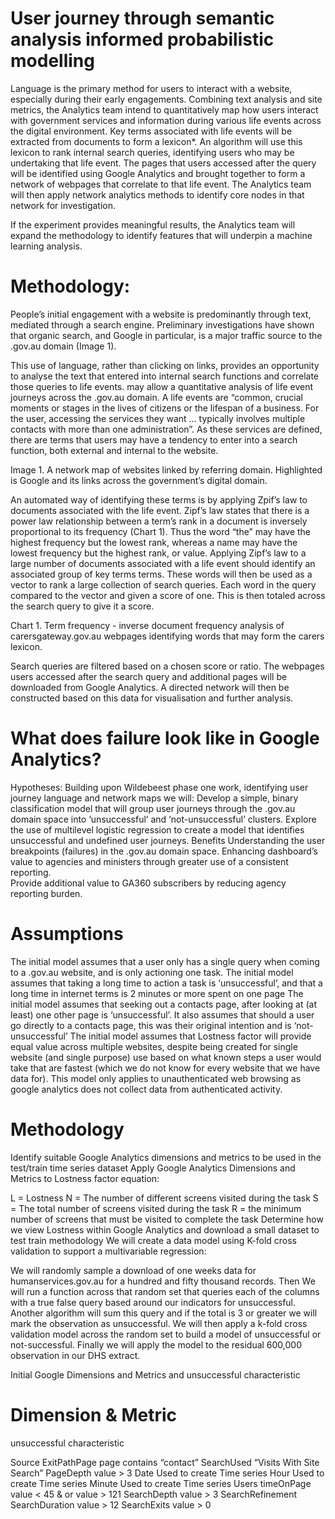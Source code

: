 # User journey through semantic analysis informed probabilistic modelling

Language is the primary method for users to interact with a website, especially during their early engagements.  Combining text analysis and site metrics, the Analytics team intend to quantitatively map how users interact with government services and information during various life events across the digital environment. Key terms associated with life events will be extracted from documents to form a lexicon*. An algorithm will use this lexicon to rank internal search queries, identifying users who may be undertaking that life event. The pages that users accessed after the query will be identified using Google Analytics and brought together to form a network of webpages that correlate to that life event.  The Analytics team will then apply network analytics methods to identify core nodes in that network for investigation.

If the experiment provides meaningful results, the Analytics team will expand the methodology to identify features that will underpin a machine learning analysis.    

# Methodology:
People’s initial engagement with a website is predominantly through text, mediated through a search engine.  Preliminary investigations have shown that organic search, and Google in particular, is a major traffic source to the .gov.au domain (Image 1).  

This use of language, rather than clicking on links, provides an opportunity to analyse the text that entered into internal search functions and correlate those queries to life events. may allow a quantitative analysis of life event journeys across the .gov.au domain.  A life events are “common, crucial moments or stages in the lives of citizens or the lifespan of a business. For the user, accessing the services they want … typically involves multiple contacts with more than one administration”. As these services are defined, there are terms that users may have a tendency to enter into a search function, both external and internal to the website.

Image 1. A network map of websites linked by referring domain.  Highlighted is Google and its links across the government’s digital domain.

An automated way of identifying these terms is by applying Zpif’s law to documents associated with the life event. Zipf’s law states that there is a power law relationship between a term’s rank in a document is inversely proportional to its frequency (Chart 1).  Thus the word “the” may have the highest frequency but the lowest rank, whereas a name may have the lowest frequency but the highest rank, or value.  Applying Zipf’s law to a large number of documents associated with a life event should identify an associated group of key terms terms.  These words will then be used as a vector to rank a large collection of search queries.  Each word in the query compared to the vector and given a score of one.  This is then totaled across the search query to give it a score.  

Chart 1. Term frequency - inverse document frequency analysis of carersgateway.gov.au webpages identifying words that may form the carers lexicon.

Search queries are filtered based on a chosen score or ratio. The webpages users accessed after the search query and additional pages will be downloaded from Google Analytics.  A directed network will then be constructed based on this data for visualisation and further analysis. 

# What does failure look like in Google Analytics?
Hypotheses:
Building upon Wildebeest phase one work, identifying user journey language and network maps we will:
Develop a simple, binary classification model that will group user journeys through the .gov.au domain space into ‘unsuccessful’ and ‘not-unsuccessful’ clusters.
Explore the use of multilevel logistic regression to create a model that identifies unsuccessful and undefined user journeys.
Benefits
Understanding the user breakpoints (failures) in the .gov.au domain space.
Enhancing dashboard’s value to agencies and ministers through greater use of a consistent reporting.  
Provide additional value to GA360 subscribers by reducing agency reporting burden. 

# Assumptions
The initial model assumes that a user only has a single query when coming to a .gov.au website, and is only actioning one task.
The initial model assumes that taking a long time to action a task is ‘unsuccessful’, and that a long time in internet terms is 2 minutes or more spent on one page
The initial model assumes that seeking out a contacts page, after looking at (at least) one other page is ‘unsuccessful’. It also assumes that should a user go directly to a contacts page, this was their original intention and is ‘not-unsuccessful’
The initial model assumes that Lostness factor will provide equal value across multiple websites, despite being created for single website (and single purpose) use based on what known steps a user would take that are fastest (which we do not know for every website that we have data for).
This model only applies to unauthenticated web browsing as google analytics does not collect data from authenticated activity.

# Methodology
Identify suitable Google Analytics dimensions and metrics to be used in the test/train time series dataset
Apply Google Analytics Dimensions and Metrics to Lostness factor equation: 

L = Lostness
N = The number of different screens visited during the task
S = The total number of screens visited during the task
R = the minimum number of screens that must be visited to complete the task
Determine how we view Lostness within Google Analytics and download a small dataset to test train methodology
We will create a data model using K-fold cross validation to support a multivariable regression:

We will randomly sample a download of one weeks data for humanservices.gov.au for a hundred and fifty thousand records. Then
We will run a function across that random set that queries each of the columns with a true false query based around our indicators for unsuccessful. 
Another algorithm will sum this query and if the total is 3 or greater we will mark the observation as unsuccessful. 
We will then apply a k-fold cross validation model across the random set to build a model of unsuccessful or not-successful. 
Finally we will apply the model to the residual 600,000 observation in our DHS extract.

Initial Google Dimensions and  Metrics and unsuccessful characteristic

# Dimension & Metric 
unsuccessful characteristic

Source
ExitPathPage page contains “contact”
SearchUsed “Visits With Site Search”
PageDepth value > 3
Date  Used to create Time series
Hour  Used to create Time series
Minute Used to create Time series
Users
timeOnPage value < 45 & or value > 121
SearchDepth value > 3
SearchRefinement
SearchDuration value > 12
SearchExits value > 0
